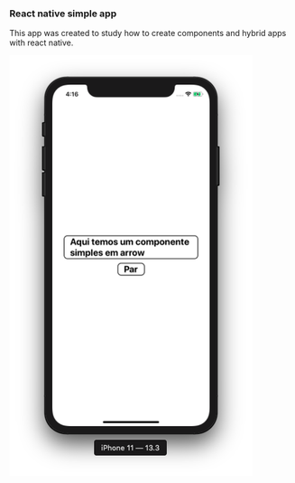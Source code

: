 ### React native simple app

This app was created to study how to create components and hybrid apps with react native. 


![Image](react_native.png)
